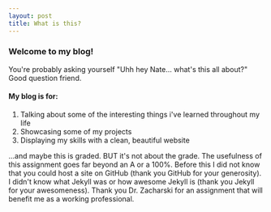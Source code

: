 ```yaml
---
layout: post
title: What is this?
---
```

### Welcome to my blog!
You're probably asking yourself "Uhh hey Nate... what's this all about?" Good question friend.

#### My blog is for:

1. Talking about some of the interesting things i've learned throughout my life
2. Showcasing some of my projects
3. Displaying my skills with a clean, beautiful website

...and maybe this is graded. BUT it's not about the grade.
The usefulness of this assignment goes far beyond an A or a 100%. Before this I did not know that you could host a site
on GitHub (thank you GitHub for your generosity). I didn't know what Jekyll was or how awesome Jekyll is 
(thank you Jekyll for your awesomeness). Thank you Dr. Zacharski for an assignment that will benefit me as a working 
professional.
